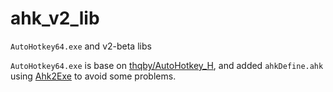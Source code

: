# ahk_v2_lib
`AutoHotkey64.exe` and v2-beta libs

`AutoHotkey64.exe` is base on [thqby/AutoHotkey_H](https://github.com/thqby/AutoHotkey_H),
and added `ahkDefine.ahk` using [Ahk2Exe](https://github.com/AutoHotkey/Ahk2Exe) to avoid some problems.
